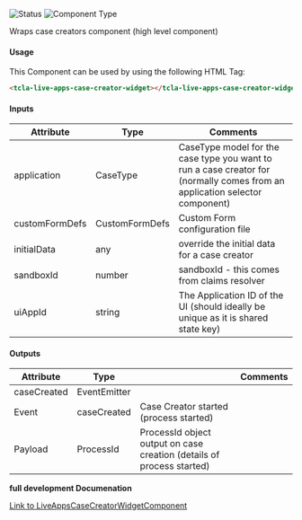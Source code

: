 
![Status][auto] ![Component Type][major] <!--Component Meta {"created_by":"Auto", "reviewed_by":"Auto", "last_modified_by":"Auto", "comment":"wrapper for case creator"} Component Meta -->


<p>Wraps case creators component (high level component)</p>



#### Usage


This Component can be used by using the following HTML Tag:

```html
<tcla-live-apps-case-creator-widget></tcla-live-apps-case-creator-widget>
```

#### Inputs

Attribute | Type | Comments
--- | --- | ---
application | CaseType | CaseType model for the case type you want to run a case creator for (normally comes from an application selector component)
customFormDefs | CustomFormDefs | Custom Form configuration file
initialData | any | override the initial data for a case creator
sandboxId | number | sandboxId - this comes from claims resolver
uiAppId | string | The Application ID of the UI (should ideally be unique as it is shared state key)

#### Outputs

Attribute | Type |   | Comments
--- | --- | --- | ---
caseCreated | EventEmitter<ProcessId> |   |  
  | Event |  caseCreated  |  Case Creator started (process started)
  | Payload |  ProcessId  |  ProcessId object output on case creation (details of process started)


<b>full development Documenation</b>

[Link to LiveAppsCaseCreatorWidgetComponent](https://tibcosoftware.github.io/TCSTK-Angular/libdocs/tc-core-lib/components/LiveAppsCaseCreatorWidgetComponent.html)


[auto]: https://img.shields.io/badge/Status-auto%20generated-lightgrey.svg?style=flat "auto generated"

[manually]: https://img.shields.io/badge/Status-manually%20created-yellow.svg?style=flat "manually created"

[draft]: https://img.shields.io/badge/Status-draft-red.svg?style=flat "draft"

[review]: https://img.shields.io/badge/Status-need%20review-yellowgreen.svg?style=flat "need review"

[review done]: https://img.shields.io/badge/Status-review%20done-green.svg?style=flat "review done"

[finalized]: https://img.shields.io/badge/Status-finalized-brightgreen.svg?style=flat "finalized"

[top]: https://img.shields.io/badge/Component%20Type-Top-blue.svg?style=flat "top Component"

[major]: https://img.shields.io/badge/Component%20Type-major%20Component-blue.svg?style=flat "major Component"

[minor]: https://img.shields.io/badge/Component%20Type-minor%20Component-blue.svg?style=flat "minor Component"


